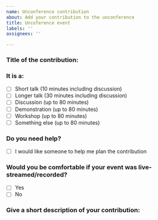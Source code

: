 ```yaml
---
name: Unconference contribution
about: Add your contribution to the unconference
title: Uncoference event
labels: ''
assignees: ''

---
```


### Title of the contribution:

### It is a:
- [ ] Short talk (10 minutes including discussion)
- [ ] Longer talk (30 minutes including discussion)
- [ ] Discussion (up to 80 minutes)
- [ ] Demonstration (up to 80 minutes)
- [ ] Workshop (up to 80 minutes)
- [ ] Something else (up to 80 minutes)

### Do you need help?
- [ ] I would like someone to help me plan the contribution

### Would you be comfortable if your event was live-streamed/recorded?
- [ ] Yes
- [ ] No

### Give a short description of your contribution:
